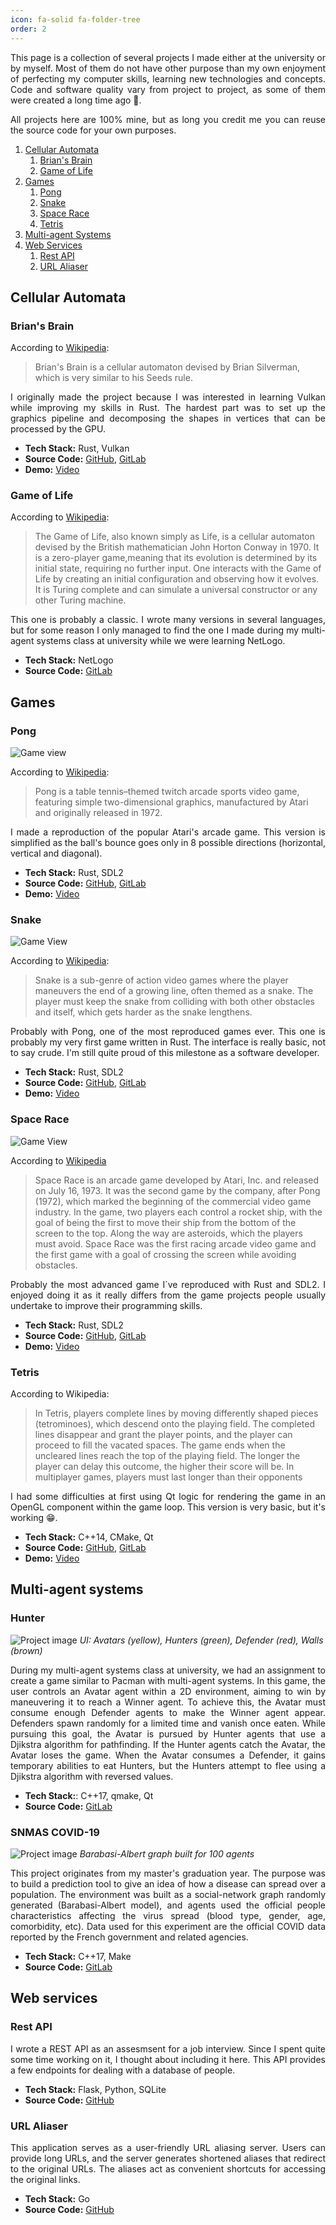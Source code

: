 ```yaml
---
icon: fa-solid fa-folder-tree
order: 2
---
```


<p align="justify">This page is a collection of several projects I made either
at the university or by myself. Most of them do not have other purpose than my
own enjoyment of perfecting my computer skills, learning new technologies and
concepts. Code and software quality vary from project to project, as some of
them were created a long time ago &#128116;.</p>

<p align="justify">All projects here are 100% mine, but as long you credit me
you can reuse the source code for your own purposes.</p>

1. [Cellular Automata](#cellular-automata)
    1. [Brian's Brain](#brians-brain)
    2. [Game of Life](#game-of-life)
2. [Games](#games)
    1. [Pong](#pong)
    2. [Snake](#snake)
    3. [Space Race](#space-race)
    4. [Tetris](#tetris)
4. [Multi-agent Systems](#multi-agent-systems)
3. [Web Services](#web-services)
    1. [Rest API](#rest-api)
    2. [URL Aliaser](#url-aliaser)

## Cellular Automata

### Brian's Brain

According to [Wikipedia](https://en.wikipedia.org/wiki/Brian's_Brain):
> Brian's Brain is a cellular automaton devised by Brian Silverman, which is 
very similar to his Seeds rule. 

<p align="justify">
I originally made the project because I was interested in learning Vulkan while
improving my skills in Rust. The hardest part was to set up the graphics
pipeline and decomposing the shapes in vertices that can be processed by the
GPU.</p>

- **Tech Stack:** Rust, Vulkan
- **Source Code:** [GitHub](https://gitlab.com/boreec/brian-s-brain), [GitLab](https://github.com/boreec/Brian-s-Brain)
- **Demo:** [Video](https://www.youtube.com/watch?v=r0fTs15-Qg0)

### Game of Life

According to [Wikipedia](https://en.wikipedia.org/wiki/Conway%27s_Game_of_Life):
> The Game of Life, also known simply as Life, is a cellular automaton devised
by the British mathematician John Horton Conway in 1970. It is a zero-player
game,meaning that its evolution is determined by its initial state, requiring
no further input. One interacts with the Game of Life by creating an initial
configuration and observing how it evolves. It is Turing complete and can 
simulate a universal constructor or any other Turing machine. 

<p align="justify">This one is probably a classic. I wrote many versions in
several languages, but for some reason I only managed to find the one I made
during my multi-agent systems class at university while we were learning
NetLogo.</p>

- **Tech Stack:** NetLogo
- **Source Code:** [GitLab](https://gitlab.com/boreec/gol_1)

## Games

### Pong

![Game view](https://raw.githubusercontent.com/boreec/Pong/master/img/game.png)

According to [Wikipedia](https://en.wikipedia.org/wiki/Pong):
> Pong is a table tennis–themed twitch arcade sports video game, featuring
simple two-dimensional graphics, manufactured by Atari and originally released
in 1972.

<p align="justify">I made a reproduction of the popular Atari's arcade game.
This version is simplified as the ball's bounce goes only in 8 possible
directions (horizontal, vertical and diagonal).</p>

- **Tech Stack:** Rust, SDL2
- **Source Code:** [GitHub](https://github.com/boreec/Pong), [GitLab](https://gitlab.com/boreec/pong)
- **Demo:** [Video](https://www.youtube.com/watch?v=FyqXscHFBu0)

### Snake

![Game View](https://gitlab.com/boreec/snake/-/raw/master/img/snake.png)

According to [Wikipedia](https://en.wikipedia.org/wiki/Snake_(video_game_genre)):
> Snake is a sub-genre of action video games where the player maneuvers the end
of a growing line, often themed as a snake. The player must keep the snake from
colliding with both other obstacles and itself, which gets harder as the snake
lengthens.

<p align="justify">Probably with Pong, one of the most reproduced games ever.
This one is probably my very first game written in Rust. The interface is
really basic, not to say crude. I'm still quite proud of this milestone as a
software developer.</p>

- **Tech Stack:** Rust, SDL2
- **Source Code:** [GitHub](https://github.com/boreec/Snake), [GitLab](https://gitlab.com/boreec/snake)
- **Demo:** [Video](https://www.youtube.com/watch?v=Heaoez-ZWxA)

### Space Race

![Game View](https://gitlab.com/boreec/space-race/-/raw/master/asset/img/game.png)

According to [Wikipedia](https://en.wikipedia.org/wiki/Space_Race_(video_game))
> Space Race is an arcade game developed by Atari, Inc. and released on July 
16, 1973. It was the second game by the company, after Pong (1972), which
marked the beginning of the commercial video game industry. In the game, two
players each control a rocket ship, with the goal of being the first to move
their ship from the bottom of the screen to the top. Along the way are
asteroids, which the players must avoid. Space Race was the first racing arcade
video game and the first game with a goal of crossing the screen while avoiding
obstacles. 

<p align="justify">Probably the most advanced game I`ve reproduced with Rust
and SDL2. I enjoyed doing it as it really differs from the game projects people
usually undertake to improve their programming skills.</p>

- **Tech Stack:** Rust, SDL2
- **Source Code:** [GitHub](https://github.com/boreec/Space-Race), [GitLab](https://gitlab.com/boreec/space-race/)
- **Demo:** [Video](https://www.youtube.com/watch?v=bzm3udWB7Kc)

### Tetris

According to Wikipedia:
> In Tetris, players complete lines by moving differently shaped pieces
(tetrominoes), which descend onto the playing field. The completed lines
disappear and grant the player points, and the player can proceed to fill the
vacated spaces. The game ends when the uncleared lines reach the top of the
playing field. The longer the player can delay this outcome, the higher their
score will be. In multiplayer games, players must last longer than their
opponents

<p align="justify">I had some difficulties at first using Qt logic for
rendering the game in an OpenGL component within the game loop. This version
is very basic, but it's working &#128513;.</p>

- **Tech Stack:** C++14, CMake, Qt
- **Source Code:** [GitHub](https://github.com/boreec/Tetris), [GitLab](https://gitlab.com/boreec/tetris) 
- **Demo:** [Video](https://www.youtube.com/watch?v=kj1cXrnWwcY)

## Multi-agent systems

### Hunter

![Project image](/assets/img/projects/Hunter.png)
*UI: Avatars (yellow), Hunters (green), Defender (red), Walls (brown)*

<p align="justify">During my multi-agent systems class at university, we had an
assignment to create a game similar to Pacman with multi-agent systems. In this
game, the user controls an Avatar agent within a 2D environment, aiming to win
by maneuvering it to reach a Winner agent. To achieve this, the Avatar must 
consume enough Defender agents to make the Winner agent appear. Defenders spawn
randomly for a limited time and vanish once eaten. While pursuing this goal,
the Avatar is pursued by Hunter agents that use a Djikstra algorithm for
pathfinding. If the Hunter agents catch the Avatar, the Avatar loses the game.
When the Avatar consumes a Defender, it gains temporary abilities to eat
Hunters, but the Hunters attempt to flee using a Djikstra algorithm with
reversed values.</p>

- **Tech Stack:**: C++17, qmake, Qt
- **Source Code:** [GitLab](https://gitlab.com/boreec/hunter)

### SNMAS COVID-19

![Project image](/assets/img/projects/SNMAS.png)
*Barabasi-Albert graph built for 100 agents*

<p align="justify">This project originates from my master's graduation year.
The purpose was to build a prediction tool to give an idea of how a disease can
spread over a population. The environment was built as a social-network graph
randomly generated (Barabasi-Albert model), and agents used the official people
characteristics affecting the virus spread (blood type, gender, age,
comorbidity, etc). Data used for this experiment are the official COVID data
reported by the French government and related agencies.</p>

- **Tech Stack:** C++17, Make
- **Source Code:** [GitLab](https://gitlab.com/boreec/sn_mas_em)

## Web services

### Rest API

<p align="justify">I wrote a REST API as an assesmsent for a job interview.
Since I spent quite some time working on it, I thought about including it here.
This API provides a few endpoints for dealing with a database of people.</p>

- **Tech Stack:** Flask, Python, SQLite
- **Source Code:** [GitHub](https://github.com/boreec/REST-API)

### URL Aliaser

<p align="justify">This application serves as a user-friendly URL aliasing
server. Users can provide long URLs, and the server generates shortened aliases
that redirect to the original URLs. The aliases act as convenient shortcuts for
accessing the original links.</p>

- **Tech Stack:** Go
- **Source Code:** [GitHub](https://github.com/boreec/url-aliaser)